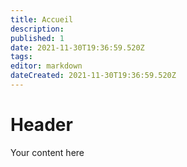 ```yaml
---
title: Accueil
description: 
published: 1
date: 2021-11-30T19:36:59.520Z
tags: 
editor: markdown
dateCreated: 2021-11-30T19:36:59.520Z
---
```


# Header
Your content here